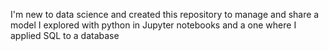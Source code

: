 I'm new to data science and created this repository to manage and share a model I explored with python in Jupyter notebooks and a one where I applied SQL to a database
